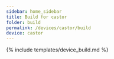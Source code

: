 ```yaml
---
sidebar: home_sidebar
title: Build for castor
folder: build
permalink: /devices/castor/build
device: castor
---
```

{% include templates/device_build.md %}
